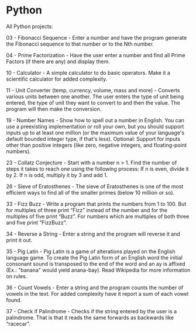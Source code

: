 # Python
All Python projects:

03 - Fibonacci Sequence - Enter a number and have the program generate the Fibonacci sequence to that number or to the Nth number.

04 - Prime Factorization - Have the user enter a number and find all Prime Factors (if there are any) and display them.

10 - Calculator - A simple calculator to do basic operators. Make it a scientific calculator for added complexity.

11 - Unit Converter (temp, currency, volume, mass and more) - Converts various units between one another. The user enters the type of unit being entered, the type of unit they want to convert to and then the value. The program will then make the conversion.

19 - Number Names - Show how to spell out a number in English. You can use a preexisting implementation or roll your own, but you should support inputs up to at least one million (or the maximum value of your language's default bounded integer type, if that's less). Optional: Support for inputs other than positive integers (like zero, negative integers, and floating-point numbers).

23 - Collatz Conjecture - Start with a number n > 1. Find the number of steps it takes to reach one using the following process: If n is even, divide it by 2. If n is odd, multiply it by 3 and add 1.

26 - Sieve of Eratosthenes - The sieve of Eratosthenes is one of the most efficient ways to find all of the smaller primes (below 10 million or so).

33 - Fizz Buzz - Write a program that prints the numbers from 1 to 100. But for multiples of three print “Fizz” instead of the number and for the multiples of five print “Buzz”. For numbers which are multiples of both three and five print “FizzBuzz”.

34 - Reverse a String - Enter a string and the program will reverse it and print it out.

35 - Pig Latin - Pig Latin is a game of alterations played on the English language game. To create the Pig Latin form of an English word the initial consonant sound is transposed to the end of the word and an ay is affixed (Ex.: "banana" would yield anana-bay). Read Wikipedia for more information on rules.

36 - Count Vowels - Enter a string and the program counts the number of vowels in the text. For added complexity have it report a sum of each vowel found.

37 - Check if Palindrome - Checks if the string entered by the user is a palindrome. That is that it reads the same forwards as backwards like “racecar”.

